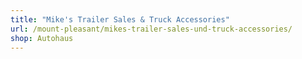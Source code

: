 ```yaml
---
title: "Mike's Trailer Sales & Truck Accessories"
url: /mount-pleasant/mikes-trailer-sales-und-truck-accessories/
shop: Autohaus
---
```

